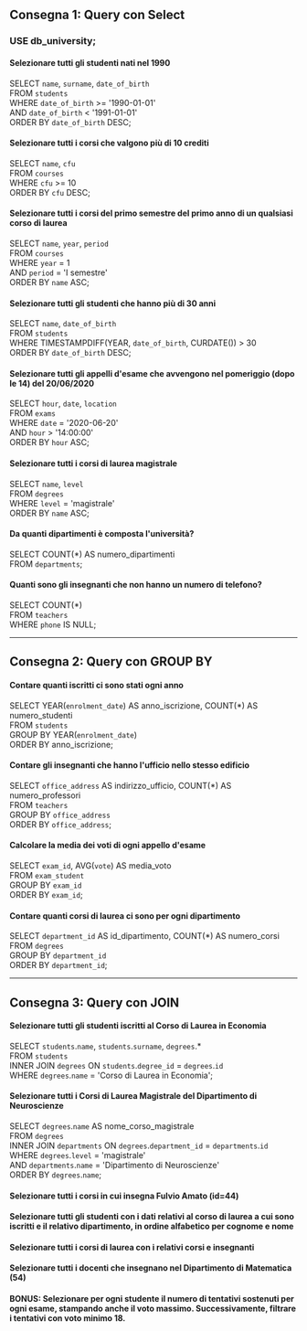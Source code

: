 ## Consegna 1: Query con Select


### USE db_university; 

#### Selezionare tutti gli studenti nati nel 1990 
SELECT `name`, `surname`, `date_of_birth`  
FROM `students`  
WHERE `date_of_birth` >= '1990-01-01'  
  AND `date_of_birth` < '1991-01-01'  
ORDER BY `date_of_birth` DESC;  

#### Selezionare tutti i corsi che valgono più di 10 crediti 
SELECT `name`, `cfu`  
FROM `courses`  
WHERE `cfu` >= 10  
ORDER BY `cfu` DESC;

#### Selezionare tutti i corsi del primo semestre del primo anno di un qualsiasi corso di laurea 

SELECT `name`, `year`, `period`  
FROM `courses`  
WHERE `year` = 1  
  AND `period` = 'I semestre'  
ORDER BY `name` ASC;  

#### Selezionare tutti gli studenti che hanno più di 30 anni 

SELECT `name`, `date_of_birth`  
FROM `students`  
WHERE TIMESTAMPDIFF(YEAR, `date_of_birth`, CURDATE()) > 30  
ORDER BY `date_of_birth` DESC;  

#### Selezionare tutti gli appelli d'esame che avvengono nel pomeriggio (dopo le 14) del 20/06/2020 
SELECT `hour`, `date`, `location`  
FROM `exams`  
WHERE `date` = '2020-06-20'  
  AND `hour` > '14:00:00'  
ORDER BY `hour` ASC;  

#### Selezionare tutti i corsi di laurea magistrale 
SELECT `name`, `level`  
FROM `degrees`  
WHERE `level` = 'magistrale'  
ORDER BY `name` ASC;  

#### Da quanti dipartimenti è composta l'università? 
SELECT COUNT(*) AS numero_dipartimenti  
FROM `departments`;  

#### Quanti sono gli insegnanti che non hanno un numero di telefono? 
SELECT COUNT(*)  
FROM `teachers`  
WHERE `phone` IS NULL;  

---
## Consegna 2: Query con GROUP BY

#### Contare quanti iscritti ci sono stati ogni anno

SELECT YEAR(`enrolment_date`) AS anno_iscrizione, COUNT(*) AS numero_studenti  
FROM `students`  
GROUP BY YEAR(`enrolment_date`)  
ORDER BY anno_iscrizione;  

#### Contare gli insegnanti che hanno l'ufficio nello stesso edificio

SELECT `office_address` AS indirizzo_ufficio, COUNT(*) AS numero_professori  
FROM `teachers`  
GROUP BY `office_address`  
ORDER BY `office_address`;  

#### Calcolare la media dei voti di ogni appello d'esame

SELECT `exam_id`, AVG(`vote`) AS media_voto  
FROM `exam_student`  
GROUP BY `exam_id`  
ORDER BY `exam_id`;  

#### Contare quanti corsi di laurea ci sono per ogni dipartimento

SELECT `department_id` AS id_dipartimento, COUNT(*) AS numero_corsi  
FROM `degrees`  
GROUP BY `department_id`  
ORDER BY `department_id`;  

---
## Consegna 3: Query con JOIN

#### Selezionare tutti gli studenti iscritti al Corso di Laurea in Economia
SELECT `students`.`name`, `students`.`surname`, `degrees`.*  
FROM `students`  
INNER JOIN `degrees` ON `students`.`degree_id` = `degrees`.`id`  
WHERE `degrees`.`name` = 'Corso di Laurea in Economia';  

#### Selezionare tutti i Corsi di Laurea Magistrale del Dipartimento di Neuroscienze

SELECT `degrees`.`name` AS nome_corso_magistrale   
FROM `degrees`  
INNER JOIN `departments` ON `degrees`.`department_id` = `departments`.`id`  
WHERE `degrees`.`level` = 'magistrale'  
  AND `departments`.`name` = 'Dipartimento di Neuroscienze'  
ORDER BY `degrees`.`name`;  

#### Selezionare tutti i corsi in cui insegna Fulvio Amato (id=44)

#### Selezionare tutti gli studenti con i dati relativi al corso di laurea a cui sono iscritti e il relativo dipartimento, in ordine alfabetico per cognome e nome

#### Selezionare tutti i corsi di laurea con i relativi corsi e insegnanti

#### Selezionare tutti i docenti che insegnano nel Dipartimento di Matematica (54)

#### BONUS: Selezionare per ogni studente il numero di tentativi sostenuti per ogni esame, stampando anche il voto massimo. Successivamente, filtrare i tentativi con voto minimo 18.